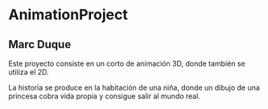 # AnimationProject

## Marc Duque

Este proyecto consiste en un corto de animación 3D, donde también se utiliza el 2D.

La historia se produce en la habitación de una niña, donde un dibujo de una princesa cobra vida propia y consigue salir al mundo real.

